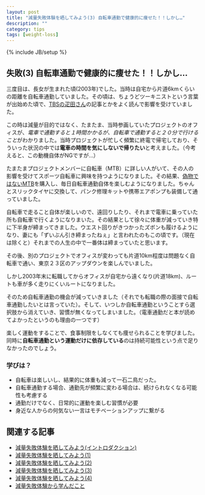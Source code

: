 ```yaml
---
layout: post
title: "減量失敗体験を晒してみよう(3) 自転車通勤で健康的に痩せた！！しかし…"
description: ""
category: tips
tags: [weight-loss]
---
```

{% include JB/setup %}

## 失敗(3) 自転車通勤で健康的に痩せた！！しかし…

三度目は、長女が生まれた頃(2003年)でした。当時は自宅から片道6kmくらいの距離を自転車通勤していました。その頃は、ちょうどツーキニストという言葉が出始めた頃で、[TBSの疋田さん](http://ja.wikipedia.org/wiki/%E7%96%8B%E7%94%B0%E6%99%BA)の記事とかをよく読んで影響を受けていました。

この時は減量が目的ではなく、たまたま、当時参画していたプロジェクトのオフィスが、*電車で通勤すると１時間かかるが、自転車で通勤すると２０分で行けること*がわかりました。当時プロジェクトが忙しく頻繁に終電で帰宅しており、そういった状況の中では**電車の時間を気にしないで帰りたい**と考えました。（今考えると、この動機自体がNGですが…）

たまたまプロジェクトメンバーに自転車（MTB）に詳しい人がいて、その人の影響を受けてスポーツ自転車に興味を持つようになりました。その結果、[偽物ではないMTB](http://goo.gl/BjeDsC)を購入し、毎日自転車通勤自体を楽しむようになりました。ちゃんとスリックタイヤに交換して、パンク修理キットや携帯エアポンプも装備して通っていました。

自転車で走ること自体が楽しいので、遠回りしたり、それまで電車に乗っていた所も自転車で行くようになりまいた。その結果として徐々に体重が減っていき特に下半身が締まってきました。ウエスト回りがきつかったズボンも履けるようになり、妻にも「ずいぶん引き締まったねぇ」と言われたのもこの頃です。（現在は除くと）それまでの人生の中で一番体は締まっていたと思います。

その後、別のプロジェクトでオフィスが変わっても片道10km程度は問題なく自転車で通い、東京２３区のアップダウンを楽しんでいました。

しかし2003年末に転職してからオフィスが自宅から遠くなり(片道18km)、ルートも車が多く走りにくいルートになりました。

そのため自転車通勤の機会が減っていきました（それでも転職の際の面接で自転車通勤したいとは言っていた）。そして、いつしか自転車通勤ということすら選択肢から消えていき、習慣が無くなってしまいました。（電車通勤だと本が読めてよかったというのも理由の一つです）

楽しく運動をすることで、食事制限をしなくても痩せられることを学びました。同時に**自転車通勤という運動だけに依存している**のは持続可能性という点で足りなかったのでしょう。

### 学びは？

* 自転車は楽しいし、結果的に体重も減って一石二鳥だった。
* 自転車通勤する場合、通勤先が頻繁に変わる場合は、続けられなくなる可能性も考慮する
* 通勤だけでなく、日常的に運動を楽しむ習慣が必要
* 身近な人からの何気ない一言はモチベーションアップに繋がる

## 関連する記事

* [減量失敗体験を晒してみよう(イントロダクション)](../failure-experiences-of-weight-loss/)
* [減量失敗体験を晒してみよう(1)](../failure-experiences-of-weight-loss-1/)
* [減量失敗体験を晒してみよう(2)](../failure-experiences-of-weight-loss-2/)
* [減量失敗体験を晒してみよう(3)](../failure-experiences-of-weight-loss-3/)
* [減量失敗体験を晒してみよう(4)](../failure-experiences-of-weight-loss-4/)
* [減量失敗体験から学んだこと](../failure-experiences-of-weight-loss-retro/)
